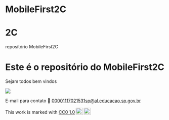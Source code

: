 # MobileFirst2C

# 2C
repositório MobileFirst2C

# Este é o repositório do MobileFirst2C

Sejam todos bem vindos 

![](https://media1.tenor.com/m/7LJuaYyzXnYAAAAC/sols-bug-jar-silly-cat.gif)

E-mail para contato 📧 00001117021531sp@al.educacao.sp.gov.br

<p xmlns:cc="http://creativecommons.org/ns#" >This work is marked with <a href="https://creativecommons.org/publicdomain/zero/1.0/?ref=chooser-v1" target="_blank" rel="license noopener noreferrer" style="display:inline-block;">CC0 1.0<img style="height:22px!important;margin-left:3px;vertical-align:text-bottom;" src="https://mirrors.creativecommons.org/presskit/icons/cc.svg?ref=chooser-v1" alt=""><img style="height:22px!important;margin-left:3px;vertical-align:text-bottom;" src="https://mirrors.creativecommons.org/presskit/icons/zero.svg?ref=chooser-v1" alt=""></a></p>
